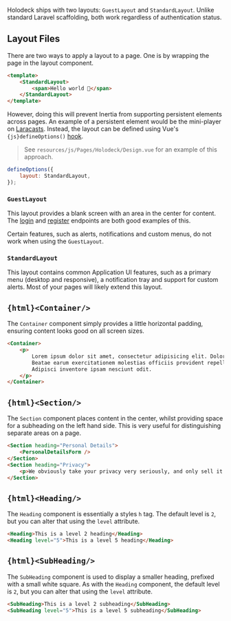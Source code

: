 Holodeck ships with two layouts: `GuestLayout` and `StandardLayout`. Unlike standard Laravel scaffolding, both work regardless of authentication status.

## Layout Files

There are two ways to apply a layout to a page. One is by wrapping the page in the layout component.

```html 
<template>
    <StandardLayout>
        <span>Hello world 👋</span>
    </StandardLayout>
</template>
```

However, doing this will prevent Inertia from supporting persistent elements across pages. An example of a persistent element would be the mini-player
on [Laracasts](https://laracasts.com). Instead, the layout can be defined using Vue's `{js}defineOptions()` [hook](https://vuejs.org/api/sfc-script-setup.html#defineoptions). 

> See `resources/js/Pages/Holodeck/Design.vue` for an example of this approach.

```js
defineOptions({
    layout: StandardLayout,
});
```

### `GuestLayout`

This layout provides a blank screen with an area in the center for content. The [login](/login) and [register](/register) endpoints are both
good examples of this.

Certain features, such as alerts, notifications and custom menus, do not work when using the `GuestLayout`.

### `StandardLayout`

This layout contains common Application UI features, such as a primary menu (desktop and responsive), a notification tray and support for custom
alerts. Most of your pages will likely extend this layout.

## `{html}<Container/>`

The `Container` component simply provides a little horizontal padding, ensuring content looks good on all screen sizes.

```html
<Container>
    <p>
        Lorem ipsum dolor sit amet, consectetur adipisicing elit. Dolor facilis neque, nobis perferendis quisquam sapiente. 
        Beatae earum exercitationem molestias officiis provident repellat reprehenderit similique totam. 
        Adipisci inventore ipsam nesciunt odit.
    </p>
</Container>
```

## `{html}<Section/>`

The `Section` component places content in the center, whilst providing space for a subheading on the left hand side.
This is very useful for distinguishing separate areas on a page.

```html
<Section heading="Personal Details">
    <PersonalDetailsForm />
</Section>
<Section heading="Privacy">
    <p>We obviously take your privacy very seriously, and only sell it to people called Dave or Tess.</p>
</Section>
```

## `{html}<Heading/>`

The `Heading` component is essentially a styles `h` tag. The default level is `2`, but you can alter that using the `level` attribute.

```html
<Heading>This is a level 2 heading</Heading>
<Heading level="5">This is a level 5 heading</Heading>
```

## `{html}<SubHeading/>`

The `SubHeading` component is used to display a smaller heading, prefixed with a small white square. As with the `Heading` component, the default level is `2`, but you can alter that using the `level` attribute.

```html
<SubHeading>This is a level 2 subheading</SubHeading>
<SubHeading level="5">This is a level 5 subheading</SubHeading>
```
